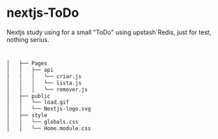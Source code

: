 # nextjs-ToDo
Nextjs study using for a small "ToDo" using upstash´Redis, just for test, nothing serius.

#
 ``` bash
│   ├── Pages
│   │   ├── api
│   │   │   └── criar.js
│   │   │   └── lista.js
│   │   │   └── remover.js
│   ├── public
│   │   └── load.gif
│   │   └── Nextjs-logo.svg
│   ├── style
│   │   └── globals.css
│   │   └── Home.module.css

```



